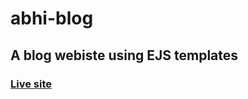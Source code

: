 # abhi-blog
## A blog webiste using EJS templates 
### [Live site](https://abhi-blog.herokuapp.com/)
